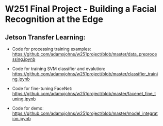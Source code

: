 # W251 Final Project - Building a Facial Recognition at the Edge

## Jetson Transfer Learning:
* Code for processing training examples: https://github.com/adamxjohns/w251project/blob/master/data_preprocessing.ipynb

* Code for training SVM classifier and evalution: https://github.com/adamxjohns/w251project/blob/master/classifier_training.ipynb

* Code for fine-tuning FaceNet: https://github.com/adamxjohns/w251project/blob/master/facenet_fine_tuning.ipynb

* Code for demo: https://github.com/adamxjohns/w251project/blob/master/model_integration.ipynb
